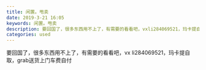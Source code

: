 ```yaml
---
title: 闲置。甩卖
date: 2019-3-21 16:05
keywords: 闲置。甩卖
description: 要回国了，很多东西用不上了，有需要的看看吧，vxli284069521，玛卡提自取，grab送货上门车费自付
categories: used
---
```

<td class="t_f" id="postmessage_3274994">

要回国了，很多东西用不上了，有需要的看看吧，vx li284069521，玛卡提自取，grab送货上门车费自付<br/>
<img alt="" border="0" class="zoom" data-cf-modified-2b8c1d97ee3c7519c6044381-="" file="http://www.flw.ph/data/appbyme/upload/image/201903/21/9bujjRXKpkKr.jpg" id="aimg_UgfFM" lazyloadthumb="1" onclick="" onmouseover="" src="http://www.flw.ph/data/appbyme/upload/image/201903/21/9bujjRXKpkKr.jpg"/><br/>
<br/>
<img alt="" border="0" class="zoom" data-cf-modified-2b8c1d97ee3c7519c6044381-="" file="http://www.flw.ph/data/appbyme/upload/image/201903/21/NsLEJXqpsLRI.jpg" id="aimg_JShsx" lazyloadthumb="1" onclick="" onmouseover="" src="http://www.flw.ph/data/appbyme/upload/image/201903/21/NsLEJXqpsLRI.jpg"/><br/>
<br/>
<img alt="" border="0" class="zoom" data-cf-modified-2b8c1d97ee3c7519c6044381-="" file="http://www.flw.ph/data/appbyme/upload/image/201903/21/VUW0ItrODhye.jpg" id="aimg_rmQY8" lazyloadthumb="1" onclick="" onmouseover="" src="http://www.flw.ph/data/appbyme/upload/image/201903/21/VUW0ItrODhye.jpg"/><br/>
<br/>
<img alt="" border="0" class="zoom" data-cf-modified-2b8c1d97ee3c7519c6044381-="" file="http://www.flw.ph/data/appbyme/upload/image/201903/21/UIBLCXJo2xy4.jpg" id="aimg_g4DpY" lazyloadthumb="1" onclick="" onmouseover="" src="http://www.flw.ph/data/appbyme/upload/image/201903/21/UIBLCXJo2xy4.jpg"/><br/>
<br/>
<img alt="" border="0" class="zoom" data-cf-modified-2b8c1d97ee3c7519c6044381-="" file="http://www.flw.ph/data/appbyme/upload/image/201903/21/rpVEiZzEH6lr.jpg" id="aimg_OtR4a" lazyloadthumb="1" onclick="" onmouseover="" src="http://www.flw.ph/data/appbyme/upload/image/201903/21/rpVEiZzEH6lr.jpg"/><br/>
<br/>
<img alt="" border="0" class="zoom" data-cf-modified-2b8c1d97ee3c7519c6044381-="" file="http://www.flw.ph/data/appbyme/upload/image/201903/21/SsWwyv8Nhj5t.jpg" id="aimg_cYryS" lazyloadthumb="1" onclick="" onmouseover="" src="http://www.flw.ph/data/appbyme/upload/image/201903/21/SsWwyv8Nhj5t.jpg"/><br/>
<br/>
</td>
